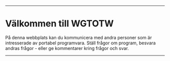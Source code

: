 ---

**Välkommen till WGTOTW**
========================

På denna webbplats kan du kommunicera med andra personer som är intresserade av portabel programvara. Ställ frågor om program, besvara andras frågor - eller ge kommentarer kring frågor och svar.

---